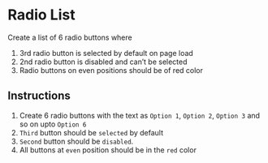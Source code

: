 # Radio List

Create a list of 6 radio buttons where

1. 3rd radio button is selected by default on page load
2. 2nd radio button is disabled and can’t be selected
3. Radio buttons on even positions should be of red color

## Instructions

1. Create 6 radio buttons with the text as `Option 1`, `Option 2`, `Option 3` and so on upto `Option 6`
2. `Third` button should be `selected` by default
3. `Second` button should be `disabled`.
4. All buttons at `even` position should be in the `red` color
